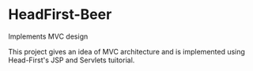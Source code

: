 # HeadFirst-Beer
Implements MVC design

This project gives an idea of MVC architecture and is implemented using Head-First's JSP and Servlets tuitorial.
